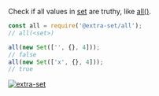 Check if all values in [set] are truthy, like [all()].

```javascript
const all = require('@extra-set/all');
// all(<set>)

all(new Set(['', {}, 4]));
// false
all(new Set(['x', {}, 4]));
// true
```


[![extra-set](https://i.imgur.com/MCb8pjO.jpg)](https://www.npmjs.com/package/extra-set)

[set]: https://developer.mozilla.org/en-US/docs/Web/JavaScript/Reference/Global_Objects/Set
[all()]: https://docs.python.org/3/library/functions.html#all
